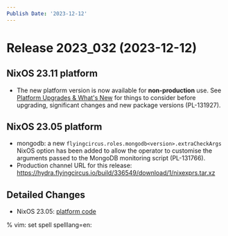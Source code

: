 ```yaml
---
Publish Date: '2023-12-12'
---
```


# Release 2023_032 (2023-12-12)

## NixOS 23.11 platform

- The new platform version is now available for **non-production** use.
  See [Platform Upgrades & What's New](https://doc.flyingcircus.io/roles/fc-23.11-dev/upgrade.html)
  for things to consider before upgrading, significant changes and new package
  versions (PL-131927).

## NixOS 23.05 platform

- mongodb: a new `flyingcircus.roles.mongodb<version>.extraCheckArgs` NixOS
  option has been added to allow the operator to customise the arguments
  passed to the MongoDB monitoring script (PL-131766).
- Production channel URL for this release: https://hydra.flyingcircus.io/build/336549/download/1/nixexprs.tar.xz

## Detailed Changes

- NixOS 23.05: [platform code](https://github.com/flyingcircusio/fc-nixos/compare/fc/r2023_031/23.05...69571ffc11dd4c2a70015806de2835887660dab8)

% vim: set spell spelllang=en:
